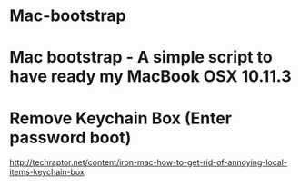 Mac-bootstrap
================

# Mac bootstrap - A simple script to have ready my MacBook OSX 10.11.3

# Remove Keychain Box (Enter password boot)
http://techraptor.net/content/iron-mac-how-to-get-rid-of-annoying-local-items-keychain-box
